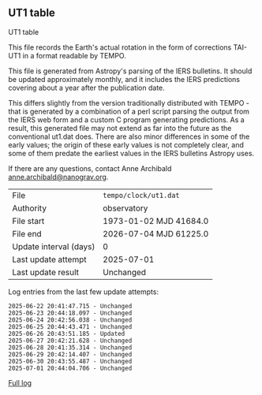 
## UT1 table

UT1 table

This file records the Earth's actual rotation in the form of
corrections TAI-UT1 in a format readable by TEMPO.

This file is generated from Astropy's parsing of the IERS
bulletins. It should be updated approximately monthly, and it
includes the IERS predictions covering about a year after the
publication date.

This differs slightly from the version traditionally distributed
with TEMPO - that is generated by a combination of a perl script
parsing the output from the IERS web form and a custom C program
generating predictions. As a result, this generated file may not
extend as far into the future as the conventional ut1.dat does.
There are also minor differences in some of the early values; the
origin of these early values is not completely clear, and some of
them predate the earliest values in the IERS bulletins Astropy uses.

If there are any questions, contact Anne Archibald
<anne.archibald@nanograv.org>.

|     |     |
|:--- |:--- |
| File | `tempo/clock/ut1.dat` |
| Authority | observatory |
| File start | 1973-01-02 MJD 41684.0 |
| File end | 2026-07-04 MJD 61225.0 |
| Update interval (days) | 0 |
| Last update attempt | 2025-07-01 |
| Last update result | Unchanged |

Log entries from the last few update attempts:
```
2025-06-22 20:41:47.715 - Unchanged
2025-06-23 20:44:18.097 - Unchanged
2025-06-24 20:42:56.038 - Unchanged
2025-06-25 20:44:43.471 - Unchanged
2025-06-26 20:43:51.185 - Updated
2025-06-27 20:42:21.628 - Unchanged
2025-06-28 20:41:35.314 - Unchanged
2025-06-29 20:42:14.407 - Unchanged
2025-06-30 20:43:55.487 - Unchanged
2025-07-01 20:44:04.706 - Unchanged
```
[Full log](https://raw.githubusercontent.com/ipta/pulsar-clock-corrections/main/log/tempo/clock/ut1.dat.log)
